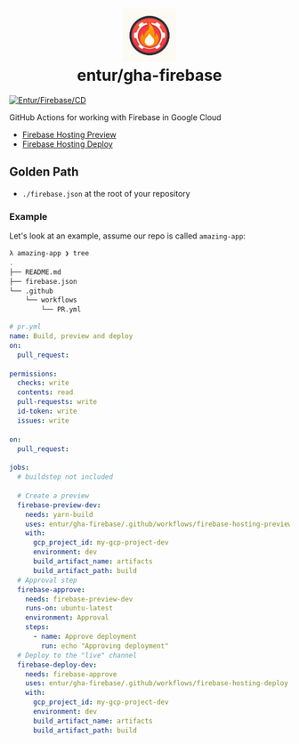 <h1 align="center">
      <img src="logo.png" width="96px" height="96px" />
      <br>entur/gha-firebase<br>
</h1>

[![Entur/Firebase/CD](https://github.com/entur/gha-firebase/actions/workflows/ci.yml/badge.svg?event=pull_request)](https://github.com/entur/gha-firebase/actions/workflows/ci.yml)

GitHub Actions for working with Firebase in Google Cloud

- [Firebase Hosting Preview](../README-firebase-hosting-preview.md)
- [Firebase Hosting Deploy](../README-firebase-hosting-deploy.md)

## Golden Path

- `./firebase.json` at the root of your repository

### Example

Let's look at an example, assume our repo is called `amazing-app`:

```sh
λ amazing-app ❯ tree
.
├── README.md
├── firebase.json
└── .github
    └── workflows
        └── PR.yml
```

```yaml
# pr.yml
name: Build, preview and deploy
on:
  pull_request:

permissions:
  checks: write
  contents: read
  pull-requests: write
  id-token: write
  issues: write

on:
  pull_request:

jobs:
  # buildstep not included

  # Create a preview
  firebase-preview-dev:
    needs: yarn-build
    uses: entur/gha-firebase/.github/workflows/firebase-hosting-preview.yml@v1
    with:
      gcp_project_id: my-gcp-project-dev
      environment: dev
      build_artifact_name: artifacts
      build_artifact_path: build
  # Approval step
  firebase-approve:
    needs: firebase-preview-dev
    runs-on: ubuntu-latest
    environment: Approval
    steps:
      - name: Approve deployment
        run: echo "Approving deployment"
  # Deploy to the "live" channel
  firebase-deploy-dev:
    needs: firebase-approve
    uses: entur/gha-firebase/.github/workflows/firebase-hosting-deploy.yml@v1
    with:
      gcp_project_id: my-gcp-project-dev
      environment: dev
      build_artifact_name: artifacts
      build_artifact_path: build
```
